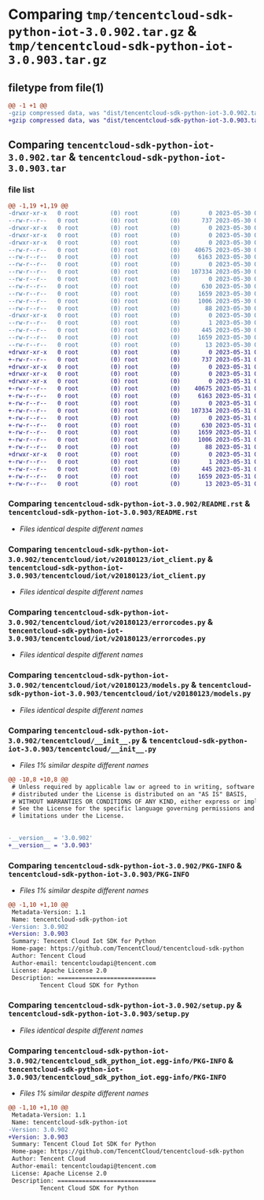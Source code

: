 # Comparing `tmp/tencentcloud-sdk-python-iot-3.0.902.tar.gz` & `tmp/tencentcloud-sdk-python-iot-3.0.903.tar.gz`

## filetype from file(1)

```diff
@@ -1 +1 @@
-gzip compressed data, was "dist/tencentcloud-sdk-python-iot-3.0.902.tar", last modified: Tue May 30 00:25:29 2023, max compression
+gzip compressed data, was "dist/tencentcloud-sdk-python-iot-3.0.903.tar", last modified: Wed May 31 02:13:44 2023, max compression
```

## Comparing `tencentcloud-sdk-python-iot-3.0.902.tar` & `tencentcloud-sdk-python-iot-3.0.903.tar`

### file list

```diff
@@ -1,19 +1,19 @@
-drwxr-xr-x   0 root         (0) root         (0)        0 2023-05-30 00:25:29.000000 tencentcloud-sdk-python-iot-3.0.902/
--rw-r--r--   0 root         (0) root         (0)      737 2023-05-30 00:25:28.000000 tencentcloud-sdk-python-iot-3.0.902/README.rst
-drwxr-xr-x   0 root         (0) root         (0)        0 2023-05-30 00:25:29.000000 tencentcloud-sdk-python-iot-3.0.902/tencentcloud/
-drwxr-xr-x   0 root         (0) root         (0)        0 2023-05-30 00:25:29.000000 tencentcloud-sdk-python-iot-3.0.902/tencentcloud/iot/
-drwxr-xr-x   0 root         (0) root         (0)        0 2023-05-30 00:25:29.000000 tencentcloud-sdk-python-iot-3.0.902/tencentcloud/iot/v20180123/
--rw-r--r--   0 root         (0) root         (0)    40675 2023-05-30 00:25:28.000000 tencentcloud-sdk-python-iot-3.0.902/tencentcloud/iot/v20180123/iot_client.py
--rw-r--r--   0 root         (0) root         (0)     6163 2023-05-30 00:25:28.000000 tencentcloud-sdk-python-iot-3.0.902/tencentcloud/iot/v20180123/errorcodes.py
--rw-r--r--   0 root         (0) root         (0)        0 2023-05-30 00:25:28.000000 tencentcloud-sdk-python-iot-3.0.902/tencentcloud/iot/v20180123/__init__.py
--rw-r--r--   0 root         (0) root         (0)   107334 2023-05-30 00:25:28.000000 tencentcloud-sdk-python-iot-3.0.902/tencentcloud/iot/v20180123/models.py
--rw-r--r--   0 root         (0) root         (0)        0 2023-05-30 00:25:28.000000 tencentcloud-sdk-python-iot-3.0.902/tencentcloud/iot/__init__.py
--rw-r--r--   0 root         (0) root         (0)      630 2023-05-30 00:25:28.000000 tencentcloud-sdk-python-iot-3.0.902/tencentcloud/__init__.py
--rw-r--r--   0 root         (0) root         (0)     1659 2023-05-30 00:25:29.000000 tencentcloud-sdk-python-iot-3.0.902/PKG-INFO
--rw-r--r--   0 root         (0) root         (0)     1006 2023-05-30 00:25:28.000000 tencentcloud-sdk-python-iot-3.0.902/setup.py
--rw-r--r--   0 root         (0) root         (0)       88 2023-05-30 00:25:29.000000 tencentcloud-sdk-python-iot-3.0.902/setup.cfg
-drwxr-xr-x   0 root         (0) root         (0)        0 2023-05-30 00:25:29.000000 tencentcloud-sdk-python-iot-3.0.902/tencentcloud_sdk_python_iot.egg-info/
--rw-r--r--   0 root         (0) root         (0)        1 2023-05-30 00:25:29.000000 tencentcloud-sdk-python-iot-3.0.902/tencentcloud_sdk_python_iot.egg-info/dependency_links.txt
--rw-r--r--   0 root         (0) root         (0)      445 2023-05-30 00:25:29.000000 tencentcloud-sdk-python-iot-3.0.902/tencentcloud_sdk_python_iot.egg-info/SOURCES.txt
--rw-r--r--   0 root         (0) root         (0)     1659 2023-05-30 00:25:29.000000 tencentcloud-sdk-python-iot-3.0.902/tencentcloud_sdk_python_iot.egg-info/PKG-INFO
--rw-r--r--   0 root         (0) root         (0)       13 2023-05-30 00:25:29.000000 tencentcloud-sdk-python-iot-3.0.902/tencentcloud_sdk_python_iot.egg-info/top_level.txt
+drwxr-xr-x   0 root         (0) root         (0)        0 2023-05-31 02:13:44.000000 tencentcloud-sdk-python-iot-3.0.903/
+-rw-r--r--   0 root         (0) root         (0)      737 2023-05-31 02:13:44.000000 tencentcloud-sdk-python-iot-3.0.903/README.rst
+drwxr-xr-x   0 root         (0) root         (0)        0 2023-05-31 02:13:44.000000 tencentcloud-sdk-python-iot-3.0.903/tencentcloud/
+drwxr-xr-x   0 root         (0) root         (0)        0 2023-05-31 02:13:44.000000 tencentcloud-sdk-python-iot-3.0.903/tencentcloud/iot/
+drwxr-xr-x   0 root         (0) root         (0)        0 2023-05-31 02:13:44.000000 tencentcloud-sdk-python-iot-3.0.903/tencentcloud/iot/v20180123/
+-rw-r--r--   0 root         (0) root         (0)    40675 2023-05-31 02:13:44.000000 tencentcloud-sdk-python-iot-3.0.903/tencentcloud/iot/v20180123/iot_client.py
+-rw-r--r--   0 root         (0) root         (0)     6163 2023-05-31 02:13:44.000000 tencentcloud-sdk-python-iot-3.0.903/tencentcloud/iot/v20180123/errorcodes.py
+-rw-r--r--   0 root         (0) root         (0)        0 2023-05-31 02:13:44.000000 tencentcloud-sdk-python-iot-3.0.903/tencentcloud/iot/v20180123/__init__.py
+-rw-r--r--   0 root         (0) root         (0)   107334 2023-05-31 02:13:44.000000 tencentcloud-sdk-python-iot-3.0.903/tencentcloud/iot/v20180123/models.py
+-rw-r--r--   0 root         (0) root         (0)        0 2023-05-31 02:13:44.000000 tencentcloud-sdk-python-iot-3.0.903/tencentcloud/iot/__init__.py
+-rw-r--r--   0 root         (0) root         (0)      630 2023-05-31 02:13:44.000000 tencentcloud-sdk-python-iot-3.0.903/tencentcloud/__init__.py
+-rw-r--r--   0 root         (0) root         (0)     1659 2023-05-31 02:13:44.000000 tencentcloud-sdk-python-iot-3.0.903/PKG-INFO
+-rw-r--r--   0 root         (0) root         (0)     1006 2023-05-31 02:13:44.000000 tencentcloud-sdk-python-iot-3.0.903/setup.py
+-rw-r--r--   0 root         (0) root         (0)       88 2023-05-31 02:13:44.000000 tencentcloud-sdk-python-iot-3.0.903/setup.cfg
+drwxr-xr-x   0 root         (0) root         (0)        0 2023-05-31 02:13:44.000000 tencentcloud-sdk-python-iot-3.0.903/tencentcloud_sdk_python_iot.egg-info/
+-rw-r--r--   0 root         (0) root         (0)        1 2023-05-31 02:13:44.000000 tencentcloud-sdk-python-iot-3.0.903/tencentcloud_sdk_python_iot.egg-info/dependency_links.txt
+-rw-r--r--   0 root         (0) root         (0)      445 2023-05-31 02:13:44.000000 tencentcloud-sdk-python-iot-3.0.903/tencentcloud_sdk_python_iot.egg-info/SOURCES.txt
+-rw-r--r--   0 root         (0) root         (0)     1659 2023-05-31 02:13:44.000000 tencentcloud-sdk-python-iot-3.0.903/tencentcloud_sdk_python_iot.egg-info/PKG-INFO
+-rw-r--r--   0 root         (0) root         (0)       13 2023-05-31 02:13:44.000000 tencentcloud-sdk-python-iot-3.0.903/tencentcloud_sdk_python_iot.egg-info/top_level.txt
```

### Comparing `tencentcloud-sdk-python-iot-3.0.902/README.rst` & `tencentcloud-sdk-python-iot-3.0.903/README.rst`

 * *Files identical despite different names*

### Comparing `tencentcloud-sdk-python-iot-3.0.902/tencentcloud/iot/v20180123/iot_client.py` & `tencentcloud-sdk-python-iot-3.0.903/tencentcloud/iot/v20180123/iot_client.py`

 * *Files identical despite different names*

### Comparing `tencentcloud-sdk-python-iot-3.0.902/tencentcloud/iot/v20180123/errorcodes.py` & `tencentcloud-sdk-python-iot-3.0.903/tencentcloud/iot/v20180123/errorcodes.py`

 * *Files identical despite different names*

### Comparing `tencentcloud-sdk-python-iot-3.0.902/tencentcloud/iot/v20180123/models.py` & `tencentcloud-sdk-python-iot-3.0.903/tencentcloud/iot/v20180123/models.py`

 * *Files identical despite different names*

### Comparing `tencentcloud-sdk-python-iot-3.0.902/tencentcloud/__init__.py` & `tencentcloud-sdk-python-iot-3.0.903/tencentcloud/__init__.py`

 * *Files 1% similar despite different names*

```diff
@@ -10,8 +10,8 @@
 # Unless required by applicable law or agreed to in writing, software
 # distributed under the License is distributed on an "AS IS" BASIS,
 # WITHOUT WARRANTIES OR CONDITIONS OF ANY KIND, either express or implied.
 # See the License for the specific language governing permissions and
 # limitations under the License.
 
 
-__version__ = '3.0.902'
+__version__ = '3.0.903'
```

### Comparing `tencentcloud-sdk-python-iot-3.0.902/PKG-INFO` & `tencentcloud-sdk-python-iot-3.0.903/PKG-INFO`

 * *Files 1% similar despite different names*

```diff
@@ -1,10 +1,10 @@
 Metadata-Version: 1.1
 Name: tencentcloud-sdk-python-iot
-Version: 3.0.902
+Version: 3.0.903
 Summary: Tencent Cloud Iot SDK for Python
 Home-page: https://github.com/TencentCloud/tencentcloud-sdk-python
 Author: Tencent Cloud
 Author-email: tencentcloudapi@tencent.com
 License: Apache License 2.0
 Description: ============================
         Tencent Cloud SDK for Python
```

### Comparing `tencentcloud-sdk-python-iot-3.0.902/setup.py` & `tencentcloud-sdk-python-iot-3.0.903/setup.py`

 * *Files identical despite different names*

### Comparing `tencentcloud-sdk-python-iot-3.0.902/tencentcloud_sdk_python_iot.egg-info/PKG-INFO` & `tencentcloud-sdk-python-iot-3.0.903/tencentcloud_sdk_python_iot.egg-info/PKG-INFO`

 * *Files 1% similar despite different names*

```diff
@@ -1,10 +1,10 @@
 Metadata-Version: 1.1
 Name: tencentcloud-sdk-python-iot
-Version: 3.0.902
+Version: 3.0.903
 Summary: Tencent Cloud Iot SDK for Python
 Home-page: https://github.com/TencentCloud/tencentcloud-sdk-python
 Author: Tencent Cloud
 Author-email: tencentcloudapi@tencent.com
 License: Apache License 2.0
 Description: ============================
         Tencent Cloud SDK for Python
```

